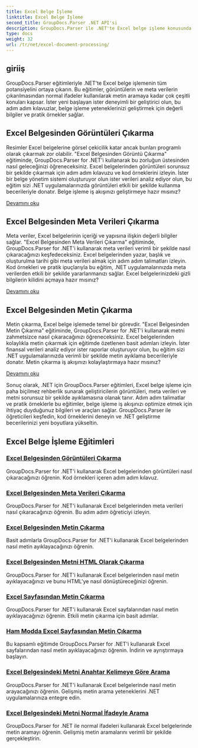 ```yaml
---
title: Excel Belge İşleme
linktitle: Excel Belge İşleme
second_title: GroupDocs.Parser .NET API'si
description: GroupDocs.Parser ile .NET'te Excel belge işleme konusunda uzmanlaşın. Adım adım kılavuzlarla görüntüleri, meta verileri ve metni etkili bir şekilde çıkarmayı öğrenin.
type: docs
weight: 32
url: /tr/net/excel-document-processing/
---
```

## giriiş

GroupDocs.Parser eğitimleriyle .NET'te Excel belge işlemenin tüm potansiyelini ortaya çıkarın. Bu eğitimler, görüntülerin ve meta verilerin çıkarılmasından normal ifadeler kullanılarak metin aramaya kadar çok çeşitli konuları kapsar. İster yeni başlayan ister deneyimli bir geliştirici olun, bu adım adım kılavuzlar, belge işleme yeteneklerinizi geliştirmek için değerli bilgiler ve pratik örnekler sağlar.

## Excel Belgesinden Görüntüleri Çıkarma

Resimler Excel belgelerine görsel çekicilik katar ancak bunları programlı olarak çıkarmak zor olabilir. "Excel Belgesinden Görüntü Çıkarma" eğitiminde, GroupDocs.Parser for .NET'i kullanarak bu zorluğun üstesinden nasıl geleceğinizi öğreneceksiniz. Excel belgelerinden görüntüleri sorunsuz bir şekilde çıkarmak için adım adım kılavuzu ve kod örneklerini izleyin. İster bir belge yönetim sistemi oluşturuyor olun ister verileri analiz ediyor olun, bu eğitim sizi .NET uygulamalarınızda görüntüleri etkili bir şekilde kullanma becerileriyle donatır. Belge işleme iş akışınızı geliştirmeye hazır mısınız?

[Devamını oku](./extract-images-from-excel-document/)

## Excel Belgesinden Meta Verileri Çıkarma

Meta veriler, Excel belgelerinin içeriği ve yapısına ilişkin değerli bilgiler sağlar. "Excel Belgesinden Meta Verileri Çıkarma" eğitiminde, GroupDocs.Parser for .NET'i kullanarak meta verileri verimli bir şekilde nasıl çıkaracağınızı keşfedeceksiniz. Excel belgelerinden yazar, başlık ve oluşturulma tarihi gibi meta verileri almak için adım adım talimatları izleyin. Kod örnekleri ve pratik ipuçlarıyla bu eğitim, .NET uygulamalarınızda meta verilerden etkili bir şekilde yararlanmanızı sağlar. Excel belgelerinizdeki gizli bilgilerin kilidini açmaya hazır mısınız?

[Devamını oku](./extract-metadata-from-excel-document/)

## Excel Belgesinden Metin Çıkarma

Metin çıkarma, Excel belge işlemede temel bir görevdir. "Excel Belgesinden Metin Çıkarma" eğitiminde, GroupDocs.Parser for .NET'i kullanarak metni zahmetsizce nasıl çıkaracağınızı öğreneceksiniz. Excel belgelerinden kolaylıkla metin çıkarmak için eğitimde özetlenen basit adımları izleyin. İster finansal verileri analiz ediyor ister raporlar oluşturuyor olun, bu eğitim sizi .NET uygulamalarınızda verimli bir şekilde metin ayıklama becerileriyle donatır. Metin çıkarma iş akışınızı kolaylaştırmaya hazır mısınız?

[Devamını oku](./extract-text-from-excel-document/)

Sonuç olarak, .NET için GroupDocs.Parser eğitimleri, Excel belge işleme için paha biçilmez rehberlik sunarak geliştiricilerin görüntüleri, meta verileri ve metni sorunsuz bir şekilde ayıklamasına olanak tanır. Adım adım talimatlar ve pratik örneklerle bu eğitimler, belge işleme iş akışınızı optimize etmek için ihtiyaç duyduğunuz bilgileri ve araçları sağlar. GroupDocs.Parser ile öğreticileri keşfedin, kod örneklerini deneyin ve .NET geliştirme becerilerinizi yeni boyutlara yükseltin.
## Excel Belge İşleme Eğitimleri
### [Excel Belgesinden Görüntüleri Çıkarma](./extract-images-from-excel-document/)
GroupDocs.Parser for .NET'i kullanarak Excel belgelerinden görüntüleri nasıl çıkaracağınızı öğrenin. Kod örnekleri içeren adım adım kılavuz.
### [Excel Belgesinden Meta Verileri Çıkarma](./extract-metadata-from-excel-document/)
GroupDocs.Parser for .NET'i kullanarak Excel belgelerinden meta verileri nasıl çıkaracağınızı öğrenin. Bu adım adım öğreticiyi izleyin.
### [Excel Belgesinden Metin Çıkarma](./extract-text-from-excel-document/)
Basit adımlarla GroupDocs.Parser for .NET'i kullanarak Excel belgelerinden nasıl metin ayıklayacağınızı öğrenin.
### [Excel Belgesinden Metni HTML Olarak Çıkarma](./extract-text-from-excel-document-as-html/)
GroupDocs.Parser for .NET'i kullanarak Excel belgelerinden nasıl metin ayıklayacağınızı ve bunu HTML'ye nasıl dönüştüreceğinizi öğrenin.
### [Excel Sayfasından Metin Çıkarma](./extract-text-from-excel-sheet/)
GroupDocs.Parser for .NET'i kullanarak Excel sayfalarından nasıl metin ayıklayacağınızı öğrenin. Etkili metin çıkarma için basit adımlar.
### [Ham Modda Excel Sayfasından Metin Çıkarma](./extract-text-from-excel-sheet-in-raw-mode/)
Bu kapsamlı eğitimde GroupDocs.Parser for .NET'i kullanarak Excel sayfalarından nasıl metin ayıklayacağınızı öğrenin. İndirin ve ayrıştırmaya başlayın.
### [Excel Belgesindeki Metni Anahtar Kelimeye Göre Arama](./search-text-in-excel-document-by-keyword/)
GroupDocs.Parser for .NET'i kullanarak Excel belgelerinde nasıl metin arayacağınızı öğrenin. Gelişmiş metin arama yeteneklerini .NET uygulamalarınıza entegre edin.
### [Excel Belgesindeki Metni Normal İfadeyle Arama](./search-text-in-excel-document-by-regular-expression/)
GroupDocs.Parser for .NET ile normal ifadeleri kullanarak Excel belgelerinde metin aramayı öğrenin. Gelişmiş metin aramalarını verimli bir şekilde gerçekleştirin.